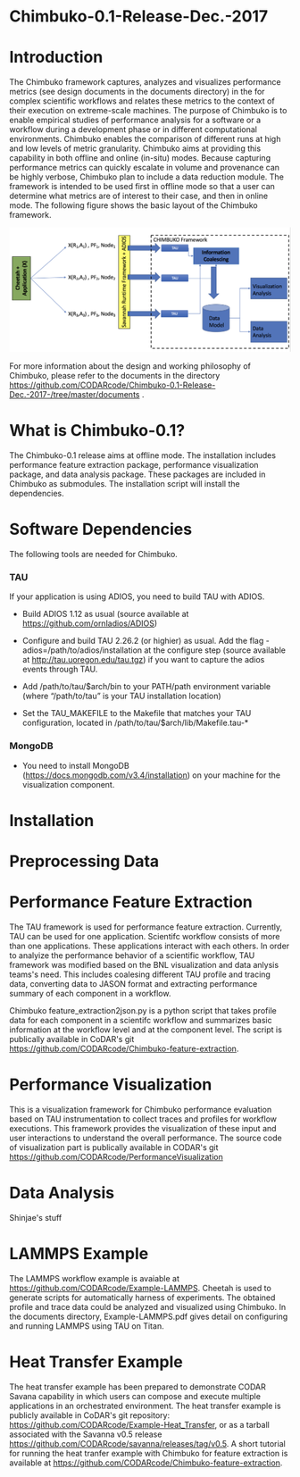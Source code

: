 # Chimbuko-0.1-Release-Dec.-2017

Introduction
=============
The Chimbuko framework captures, analyzes and visualizes performance metrics (see design documents in the documents directory) in the for complex scientific workflows and relates these metrics to the context of their execution on extreme-scale
machines. The purpose of Chimbuko is to enable empirical studies of performance analysis for
a software or a workflow during a development phase or in different computational environments.
Chimbuko enables the comparison of different runs at high and low levels of metric granularity.
Chimbuko aims at providing this capability in both offline and online (in-situ) modes. Because capturing
performance metrics can quickly escalate in volume and provenance can be highly verbose,
Chimbuko plan to include a data reduction module. The framework is intended to be used first in offline
mode so that a user can determine what metrics are of interest to their case, and then in online mode. The following figure shows the basic layout of the Chimbuko framework.

![Chimbuko Basic Layout](figures/chimbukolayout.png)

For more information about the design and working philosophy of Chimbuko, please refer to the documents in the directory https://github.com/CODARcode/Chimbuko-0.1-Release-Dec.-2017-/tree/master/documents .

What is Chimbuko-0.1?
=====================
The Chimbuko-0.1 release aims at offline mode. The installation includes performance feature extraction package, performance visualization package, and data analysis package. These packages are included in Chimbuko as submodules. The installation script will install the dependencies. 

Software Dependencies
=====================
The following  tools are needed for Chimbuko.

### TAU ####
If your application is using ADIOS, you need to build TAU with ADIOS.

* Build ADIOS 1.12 as usual (source available at https://github.com/ornladios/ADIOS)

* Configure and build TAU 2.26.2 (or highier) as usual. Add the flag -adios=/path/to/adios/installation at the configure step (source available at http://tau.uoregon.edu/tau.tgz) if you want to capture the adios events through TAU.

* Add /path/to/tau/$arch/bin to your PATH/path environment variable (where “/path/to/tau” is your TAU installation location)

* Set the TAU_MAKEFILE to the Makefile that matches your TAU configuration, located in /path/to/tau/$arch/lib/Makefile.tau-*

### MongoDB ###
* You need to install MongoDB (https://docs.mongodb.com/v3.4/installation) on your machine for the visualization component.

Installation
=============

Preprocessing Data
==================

Performance Feature Extraction
==============================

The TAU framework is used for performance feature extraction. Currently, TAU can be used for one application. Scientifc workflow consists of more than one applications. These applications interact with each others. In order to analyize the performance behavior of a scientific workflow, TAU framework was modified based on the BNL visualization and data anlysis teams's need. This includes coalesing different TAU profile and tracing data, converting data to JASON format and extracting performance summary of each component in a workflow.

Chimbuko feature_extraction2json.py is a python script that takes profile data for each component in a scientifc workflow and summarizes basic information at the workflow level and at the component level. The script is publically available in CoDAR's git https://github.com/CODARcode/Chimbuko-feature-extraction. 

Performance Visualization
=========================
This is a visualization framework for Chimbuko performance evaluation based on TAU instrumentation to collect traces and profiles for workflow executions. This framework provides the visualization of these input and user interactions to understand the overall performance. The source code of visualization part is publically available in CODAR's git https://github.com/CODARcode/PerformanceVisualization

Data Analysis
=============
Shinjae's stuff

LAMMPS Example
=============
The LAMMPS workflow example is avaiable at https://github.com/CODARcode/Example-LAMMPS.
Cheetah is used to generate scripts for automatically harness of experiments. The obtained profile and trace data could be  analyzed and visualized using Chimbuko. In the documents directory, Example-LAMMPS.pdf gives detail on configuring and running LAMMPS using TAU on Titan.


Heat Transfer Example
=====================
The heat transfer example has been prepared to demonstrate CODAR Savana capability in which users can compose and execute multiple applications in an orchestrated environment. The heat transfer example is publicly available in CoDAR's git repository: https://github.com/CODARcode/Example-Heat_Transfer, or as a tarball associated with the Savanna v0.5 release https://github.com/CODARcode/savanna/releases/tag/v0.5. A short tutorial for running the heat tranfer example with Chimbuko for feature extraction is available at https://github.com/CODARcode/Chimbuko-feature-extraction.




